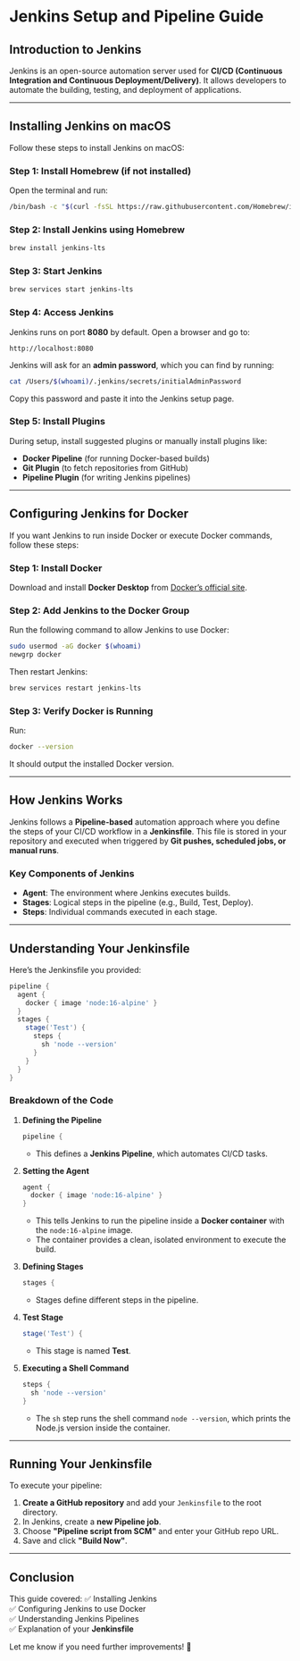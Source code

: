 # **Jenkins Setup and Pipeline Guide**

## **Introduction to Jenkins**
Jenkins is an open-source automation server used for **CI/CD (Continuous Integration and Continuous Deployment/Delivery)**. 
It allows developers to automate the building, testing, and deployment of applications.

---

## **Installing Jenkins on macOS**  
Follow these steps to install Jenkins on macOS:

### **Step 1: Install Homebrew (if not installed)**
Open the terminal and run:
```bash
/bin/bash -c "$(curl -fsSL https://raw.githubusercontent.com/Homebrew/install/HEAD/install.sh)"
```

### **Step 2: Install Jenkins using Homebrew**
```bash
brew install jenkins-lts
```

### **Step 3: Start Jenkins**
```bash
brew services start jenkins-lts
```

### **Step 4: Access Jenkins**
Jenkins runs on port **8080** by default. Open a browser and go to:
```
http://localhost:8080
```
Jenkins will ask for an **admin password**, which you can find by running:
```bash
cat /Users/$(whoami)/.jenkins/secrets/initialAdminPassword
```
Copy this password and paste it into the Jenkins setup page.

### **Step 5: Install Plugins**
During setup, install suggested plugins or manually install plugins like:
- **Docker Pipeline** (for running Docker-based builds)
- **Git Plugin** (to fetch repositories from GitHub)
- **Pipeline Plugin** (for writing Jenkins pipelines)

---

## **Configuring Jenkins for Docker**
If you want Jenkins to run inside Docker or execute Docker commands, follow these steps:

### **Step 1: Install Docker**
Download and install **Docker Desktop** from [Docker’s official site](https://www.docker.com/products/docker-desktop).

### **Step 2: Add Jenkins to the Docker Group**
Run the following command to allow Jenkins to use Docker:
```bash
sudo usermod -aG docker $(whoami)
newgrp docker
```
Then restart Jenkins:
```bash
brew services restart jenkins-lts
```

### **Step 3: Verify Docker is Running**
Run:
```bash
docker --version
```
It should output the installed Docker version.

---

## **How Jenkins Works**
Jenkins follows a **Pipeline-based** automation approach where you define the steps of your CI/CD workflow in a **Jenkinsfile**. 
This file is stored in your repository and executed when triggered by **Git pushes, scheduled jobs, or manual runs**.

### **Key Components of Jenkins**
- **Agent**: The environment where Jenkins executes builds.
- **Stages**: Logical steps in the pipeline (e.g., Build, Test, Deploy).
- **Steps**: Individual commands executed in each stage.

---

## **Understanding Your Jenkinsfile**
Here’s the Jenkinsfile you provided:

```groovy
pipeline {
  agent {
    docker { image 'node:16-alpine' }
  }
  stages {
    stage('Test') {
      steps {
        sh 'node --version'
      }
    }
  }
}
```

### **Breakdown of the Code**
1. **Defining the Pipeline**
   ```groovy
   pipeline {
   ```
   - This defines a **Jenkins Pipeline**, which automates CI/CD tasks.

2. **Setting the Agent**
   ```groovy
   agent {
     docker { image 'node:16-alpine' }
   }
   ```
   - This tells Jenkins to run the pipeline inside a **Docker container** with the `node:16-alpine` image.
   - The container provides a clean, isolated environment to execute the build.

3. **Defining Stages**
   ```groovy
   stages {
   ```
   - Stages define different steps in the pipeline.

4. **Test Stage**
   ```groovy
   stage('Test') {
   ```
   - This stage is named **Test**.

5. **Executing a Shell Command**
   ```groovy
   steps {
     sh 'node --version'
   }
   ```
   - The `sh` step runs the shell command `node --version`, which prints the Node.js version inside the container.

---

## **Running Your Jenkinsfile**
To execute your pipeline:
1. **Create a GitHub repository** and add your `Jenkinsfile` to the root directory.
2. In Jenkins, create a **new Pipeline job**.
3. Choose **"Pipeline script from SCM"** and enter your GitHub repo URL.
4. Save and click **"Build Now"**.

---

## **Conclusion**
This guide covered:
✅ Installing Jenkins  
✅ Configuring Jenkins to use Docker  
✅ Understanding Jenkins Pipelines  
✅ Explanation of your **Jenkinsfile**  

Let me know if you need further improvements! 🚀
